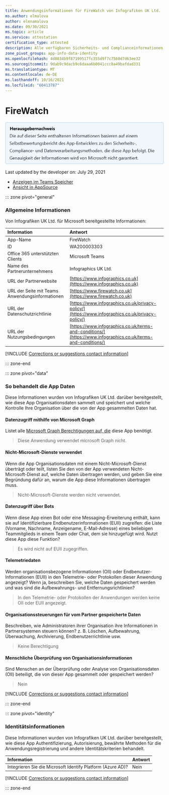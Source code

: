 ```yaml
---
title: Anwendungsinformationen für FireWatch von Infografiken UK Ltd.
ms.author: elmalova
author: elenamalova
ms.date: 09/30/2021
ms.topic: article
ms.service: attestation
certification_type: attested
description: Alle verfügbaren Sicherheits- und Complianceinformationen für FireWatch, seine Datenverarbeitungsrichtlinien, Microsoft Cloud App Security App-Kataloginformationen und Sicherheits-/Complianceinformationen in der CSA STAR-Registrierung.
zone_pivot_groups: app-info-data-identity
ms.openlocfilehash: 4d8834b9f87199517fc355d9f7c7560d7d63ee32
ms.sourcegitcommit: 9dab9c9dacb9c6daaa6b0041ccc8a49bafdad331
ms.translationtype: MT
ms.contentlocale: de-DE
ms.lasthandoff: 10/16/2021
ms.locfileid: "60413787"
---
```

# <a name="firewatch"></a>FireWatch

<p></p>
<img alt="Publisher Attestation: The information on this page is based on a self-assessment report provided by the app developer on the security, compliance, and data handling practices followed by this app. Microsoft makes no guarantees regarding the accuracy of the information." src="../media/attested.png" width="650" />
<p>Last updated by the developer on: July 29, 2021</p>

* <a href="https://teams.microsoft.com/l/app/822055b4-508e-49c8-b7cc-c891ccb5c4eb" target="_blank">Anzeigen im Teams Speicher</a>
* <a href="https://appsource.microsoft.com/product/office/WA200003303" target="_blank">Ansicht in AppSource</a>

::: zone pivot="general"

### <a name="general-information"></a>Allgemeine Informationen

Von Infografiken UK Ltd. für Microsoft bereitgestellte Informationen:

| **Information** | **Antwort** |
|:----------------|:-------------|
| App-Name | FireWatch |
| ID | WA200003303 |
| Office 365 unterstützten Clients | Microsoft Teams |
| Name des Partnerunternehmens | Infographics UK Ltd. |
| URL der Partnerwebsite | [https://www.infographics.co.uk](https://www.infographics.co.uk) |
| URL der Seite mit Teams Anwendungsinformationen | [https://www.firewatch.co.uk](https://www.firewatch.co.uk) |
| URL der Datenschutzrichtlinie | [https://www.infographics.co.uk/privacy-policy/](https://www.infographics.co.uk/privacy-policy/) |
| URL der Nutzungsbedingungen | [https://www.infographics.co.uk/terms-and-conditions/](https://www.infographics.co.uk/terms-and-conditions/) |

 [!INCLUDE [Corrections or suggestions contact information](../includes/corrections-or-suggestions.md)]

::: zone-end

::: zone pivot="data"

### <a name="how-the-app-handles-data"></a>So behandelt die App Daten

Diese Informationen wurden von Infografiken UK Ltd. darüber bereitgestellt, wie diese App Organisationsdaten sammelt und speichert und welche Kontrolle Ihre Organisation über die von der App gesammelten Daten hat.

#### <a name="data-access-using-microsoft-graph"></a>Datenzugriff mithilfe von Microsoft Graph

Listet alle [Microsoft Graph Berechtigungen auf, die](https://docs.microsoft.com/graph/permissions-reference) diese App benötigt.

>Diese Anwendung verwendet microsoft Graph nicht.


#### <a name="non-microsoft-services-used"></a>Nicht-Microsoft-Dienste verwendet

Wenn die App Organisationsdaten mit einem Nicht-Microsoft-Dienst überträgt oder teilt, listen Sie den von der App verwendeten Nicht-Microsoft-Dienst auf, welche Daten übertragen werden, und geben Sie eine Begründung dafür an, warum die App diese Informationen übertragen muss.

>Nicht-Microsoft-Dienste werden nicht verwendet.

#### <a name="data-access-via-bots"></a>Datenzugriff über Bots

Wenn diese App einen Bot oder eine Messaging-Erweiterung enthält, kann sie auf Identifizierbare Endbenutzerinformationen (EUII) zugreifen: die Liste (Vorname, Nachname, Anzeigename, E-Mail-Adresse) eines beliebigen Teammitglieds in einem Team oder Chat, dem sie hinzugefügt wird. Nutzt diese App diese Funktion?

>Es wird nicht auf EUII zugegriffen.


#### <a name="telemetry-data"></a>Telemetriedaten

Werden organisationsbezogene Informationen (OII) oder Endbenutzer-Informationen (EUII) in den Telemetrie- oder Protokollen dieser Anwendung angezeigt? Wenn ja, beschreiben Sie, welche Daten gespeichert werden und was sind die Aufbewahrungs- und Entfernungsrichtlinien?

>In den Telemetrie- oder Protokollen der Anwendungen werden keine OII oder EUII angezeigt.

#### <a name="organizational-controls-for-data-stored-by-partner"></a>Organisationssteuerungen für vom Partner gespeicherte Daten

Beschreiben, wie Administratoren ihrer Organisation ihre Informationen in Partnersystemen steuern können? z. B. Löschen, Aufbewahrung, Überwachung, Archivierung, Endbenutzerrichtlinie usw.

>Keine Berechtigung

#### <a name="human-review-of-organizational-information"></a>Menschliche Überprüfung von Organisationsinformationen

Sind Menschen an der Überprüfung oder Analyse von Organisationsdaten (OII) beteiligt, die von dieser App gesammelt oder gespeichert werden?

>Nein

[!INCLUDE [Corrections or suggestions contact information](../includes/corrections-or-suggestions.md)]

::: zone-end


::: zone pivot="identity"

### <a name="identity-information"></a>Identitätsinformationen

Diese Informationen wurden von Infografiken UK Ltd. darüber bereitgestellt, wie diese App Authentifizierung, Autorisierung, bewährte Methoden für die Anwendungsregistrierung und andere Identitätskriterien behandelt.

| **Information** | **Antwort** |
|:----------------|:-------------|
| Integrieren Sie die Microsoft Identify Platform (Azure AD)?  | Nein |

[!INCLUDE [Corrections or suggestions contact information](../includes/corrections-or-suggestions.md)]

::: zone-end

